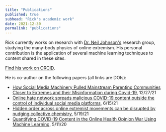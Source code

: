 ```yaml
---
title: "Publications"
published: true
subhead: "Rick's academic work"
date: 2021-12-30
permalink: "publications"
---
```


Rick currently works on research with <a href="https://en.wikipedia.org/wiki/Neil_F._Johnson" target="_blank">Dr. Neil Johnson's</a> research group, studying the many-body physics of online extremism. His personal contribution is the application of several machine learning techniques to content shared in these sites.

<a href="https://orcid.org/0000-0002-1871-7478" target="_blank">Find his work on ORCID</a>.

He is co-author on the following papers (all links are DOIs):
- <a href="https://doi.org/10.1109/ACCESS.2021.3138982" target="_blank">How Social Media Machinery Pulled Mainstream Parenting Communities Closer to Extremes and their Misinformation during Covid-19</a>, 12/27/21
- <a href="https://doi.org/10.1038/s41598-021-89467-y" target="_blank">Online hate network spreads malicious COVID-19 content outside the control of individual social media platforms</a>, 6/15/21
- <a href="https://doi.org/10.1038/s41598-021-89349-3" target="_blank">Hidden order across online extremist movements can be disrupted by nudging collective chemistry</a>, 5/19/21
- <a href="https://doi.org/10.1109/ACCESS.2020.2993967" target="_blank">Quantifying COVID-19 Content in the Online Health Opinion War Using Machine Learning</a>, 5/11/20

